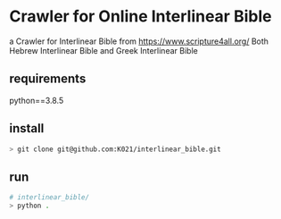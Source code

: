 # Crawler for Online Interlinear Bible
a Crawler for Interlinear Bible from https://www.scripture4all.org/
Both Hebrew Interlinear Bible and Greek Interlinear Bible

## requirements
python==3.8.5

## install
```bash
> git clone git@github.com:K021/interlinear_bible.git
```

## run
```bash
# interlinear_bible/
> python .
```
